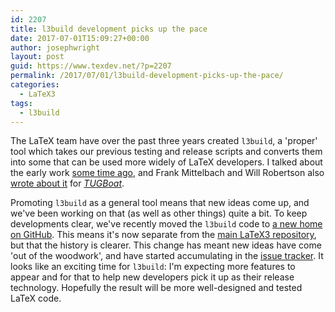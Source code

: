 ```yaml
---
id: 2207
title: l3build development picks up the pace
date: 2017-07-01T15:09:27+00:00
author: josephwright
layout: post
guid: https://www.texdev.net/?p=2207
permalink: /2017/07/01/l3build-development-picks-up-the-pace/
categories:
  - LaTeX3
tags:
  - l3build
---
```

The LaTeX team have over the past three years created `l3build`, a 'proper' tool which takes our previous testing and release scripts and converts them into some that can be used more widely of LaTeX developers. I talked about the early work [some time ago](/2014/05/25/lua-for-latex3-build-scripts/), and Frank Mittelbach and Will Robertson also [wrote about it](http://tug.org/TUGboat/tb35-3/tb111mitt-l3build.pdf) for [_TUGBoat_](https://www.tug.org/TUGboat/).

Promoting `l3build` as a general tool means that new ideas come up, and we've been working on that (as well as other things) quite a bit. To keep developments clear, we've recently moved the `l3build` code to [a new home on GitHub](https://github.com/latex3/l3build). This means it's now separate from the [main LaTeX3 repository](https://github.com/latex3/latex3), but that the history is clearer. This change has meant new ideas have come 'out of the woodwork', and have started accumulating in the [issue tracker](https://github.com/latex3/l3build/issues). It looks like an exciting time for `l3build`: I'm expecting more features to appear and for that to help new developers pick it up as their release technology. Hopefully the result will be more well-designed and tested LaTeX code.
